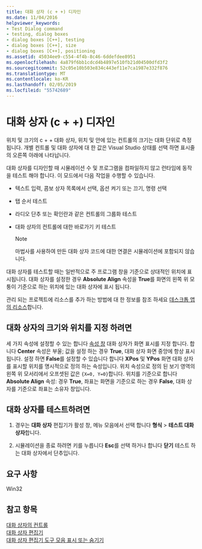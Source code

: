 ```yaml
---
title: 대화 상자 (c + +) 디자인
ms.date: 11/04/2016
helpviewer_keywords:
- Test Dialog command
- testing, dialog boxes
- dialog boxes [C++], testing
- dialog boxes [C++], size
- dialog boxes [C++], positioning
ms.assetid: 45034ee9-c554-4f4b-8c46-6ddefdee8951
ms.openlocfilehash: 4a879f6bb1cdcd4b4897e510fb21d04500dfd3f2
ms.sourcegitcommit: 52c05e10b503e834c443ef11e7ca1987e332f876
ms.translationtype: MT
ms.contentlocale: ko-KR
ms.lasthandoff: 02/05/2019
ms.locfileid: "55742689"
---
```

# <a name="designing-a-dialog-box-c"></a>대화 상자 (c + +) 디자인

위치 및 크기의 c + + 대화 상자, 위치 및 안에 있는 컨트롤의 크기는 대화 단위로 측정 됩니다. 개별 컨트롤 및 대화 상자에 대 한 값은 Visual Studio 상태를 선택 하면 표시줄의 오른쪽 아래에 나타납니다.

대화 상자를 디자인할 때 시뮬레이션 수 및 프로그램을 컴파일하지 않고 런타임에 동작을 테스트 해야 합니다. 이 모드에서 다음 작업을 수행할 수 있습니다.

- 텍스트 입력, 콤보 상자 목록에서 선택, 옵션 켜기 또는 끄기, 명령 선택

- 탭 순서 테스트

- 라디오 단추 또는 확인란과 같은 컨트롤의 그룹화 테스트

- 대화 상자의 컨트롤에 대한 바로가기 키 테스트

   > [!NOTE]
   > 마법사를 사용하여 만든 대화 상자 코드에 대한 연결은 시뮬레이션에 포함되지 않습니다.

대화 상자를 테스트할 때는 일반적으로 주 프로그램 창을 기준으로 상대적인 위치에 표시됩니다. 대화 상자를 설정한 경우 **Absolute Align** 속성을 **True**를 화면의 왼쪽 위 모퉁이 기준으로 하는 위치에 있는 대화 상자에 표시 됩니다.

관리 되는 프로젝트에 리소스를 추가 하는 방법에 대 한 정보를 참조 하세요 [데스크톱 앱의 리소스](/dotnet/framework/resources/index)합니다.

## <a name="to-specify-the-location-and-size-of-a-dialog-box"></a>대화 상자의 크기와 위치를 지정 하려면

세 가지 속성에 설정할 수 있는 합니다 [속성 창](/visualstudio/ide/reference/properties-window) 대화 상자가 화면 표시를 지정 합니다. 합니다 **Center** 속성은 부울; 값을 설정 하는 경우 **True**, 대화 상자 화면 중앙에 항상 표시 됩니다. 설정 하면 **False**를 설정할 수 있습니다 합니다 **XPos** 및 **YPos** 화면 대화 상자를 표시할 위치를 명시적으로 정의 하는 속성입니다. 위치 속성으로 정의 된 보기 영역의 왼쪽 위 모서리에서 오프셋된 값은 `{X=0, Y=0}`합니다. 위치를 기준으로 합니다 **Absolute Align** 속성: 경우 **True**, 좌표는 화면을 기준으로 하는 경우 **False**, 대화 상자를 기준으로 좌표는 소유자 창입니다.

## <a name="to-test-a-dialog-box"></a>대화 상자를 테스트하려면

1. 경우는 **대화 상자** 편집기가 활성 창, 메뉴 모음에서 선택 합니다 **형식** > **테스트 대화 상자**합니다.

1. 시뮬레이션을 종료 하려면 키를 누릅니다 **Esc**를 선택 하거나 합니다 **닫기** 테스트 하는 대화 상자에서 단추입니다.

## <a name="requirements"></a>요구 사항

Win32

## <a name="see-also"></a>참고 항목

[대화 상자의 컨트롤](../windows/controls-in-dialog-boxes.md)<br/>
[대화 상자 편집기](../windows/dialog-editor.md)<br/>
[대화 상자 편집기 도구 모음 표시 또는 숨기기](../windows/showing-or-hiding-the-dialog-editor-toolbar.md)